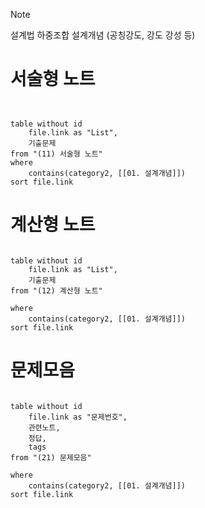 > [!NOTE]
> 설계법
> 하중조합
> 설계개념 (공칭강도, 강도 강성 등)
> 
# 서술형 노트
```dataview


table without id
	file.link as "List",
	기출문제
from "(11) 서술형 노트"
where
	contains(category2, [[01. 설계개념]])
sort file.link

```
# 계산형 노트
```dataview

table without id
	file.link as "List",
	기출문제
from "(12) 계산형 노트"

where
	contains(category2, [[01. 설계개념]])
sort file.link

```
# 문제모음
```dataview

table without id
	file.link as "문제번호",
	관련노트,
	정답,
	tags
from "(21) 문제모음"

where
	contains(category2, [[01. 설계개념]])
sort file.link

```